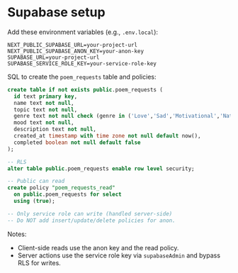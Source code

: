 # Supabase setup

Add these environment variables (e.g., `.env.local`):

```
NEXT_PUBLIC_SUPABASE_URL=your-project-url
NEXT_PUBLIC_SUPABASE_ANON_KEY=your-anon-key
SUPABASE_URL=your-project-url
SUPABASE_SERVICE_ROLE_KEY=your-service-role-key
```

SQL to create the `poem_requests` table and policies:

```sql
create table if not exists public.poem_requests (
  id text primary key,
  name text not null,
  topic text not null,
  genre text not null check (genre in ('Love','Sad','Motivational','Nature')),
  mood text not null,
  description text not null,
  created_at timestamp with time zone not null default now(),
  completed boolean not null default false
);

-- RLS
alter table public.poem_requests enable row level security;

-- Public can read
create policy "poem_requests_read"
  on public.poem_requests for select
  using (true);

-- Only service role can write (handled server-side)
-- Do NOT add insert/update/delete policies for anon.
```

Notes:
- Client-side reads use the anon key and the read policy.
- Server actions use the service role key via `supabaseAdmin` and bypass RLS for writes.
